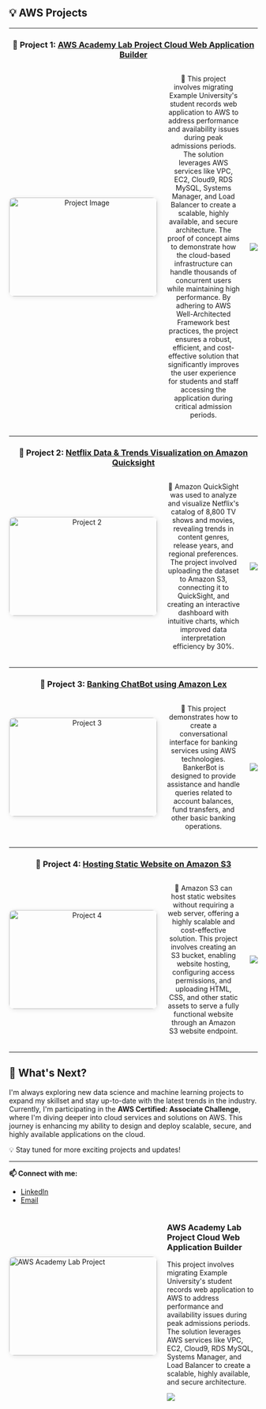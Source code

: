 ## 💡 AWS Projects

---

<div align="center">

### 🌟 Project 1: [AWS Academy Lab Project Cloud Web Application Builder](https://github.com/Sowmya74/AWS-Academy-Lab-Project-Cloud-Web-Application-Builder)
<div style="display: flex; align-items: center; gap: 20px; margin-bottom: 20px;">
  <a href="https://github.com/Sowmya74/AWS-Academy-Lab-Project-Cloud-Web-Application-Builder">
    <img src="https://github.com/Sowmya74/AWS_Projects/blob/0e12208aa2abdeeb9a9c545cade641a2b2193477/Images/webapp_cloud.jpg" alt="Project Image" style="border-radius: 10px; box-shadow: 2px 2px 10px rgba(0, 0, 0, 0.1);" width="300" height="200"/>
  </a>
  <p>
    📄 This project involves migrating Example University's student records web application to AWS to address performance and availability issues during peak admissions periods. The solution leverages AWS services like VPC, EC2, Cloud9, RDS MySQL, Systems Manager, and Load Balancer to create a scalable, highly available, and secure architecture. The proof of concept aims to demonstrate how the cloud-based infrastructure can handle thousands of concurrent users while maintaining high performance. By adhering to AWS Well-Architected Framework best practices, the project ensures a robust, efficient, and cost-effective solution that significantly improves the user experience for students and staff accessing the application during critical admission periods.
  </p>
  <a href="https://github.com/Sowmya74/AWS-Academy-Lab-Project-Cloud-Web-Application-Builder">
    <img src="https://img.shields.io/badge/View%20Repository-100000?style=for-the-badge&logo=github&logoColor=white&labelColor=black&color=black">
  </a>
</div>

---

### 🌟 Project 2: [Netflix Data & Trends Visualization on Amazon Quicksight](https://github.com/Sowmya74/AWS_Projects/tree/0e12208aa2abdeeb9a9c545cade641a2b2193477/Netflix%20Data%20%26%20Trends%20Visualization%20on%20Amazon%20Quicksight)
<div style="display: flex; align-items: center; gap: 20px; margin-bottom: 20px;">
  <a href="https://github.com/Sowmya74/AWS_Projects/tree/0e12208aa2abdeeb9a9c545cade641a2b2193477/Netflix%20Data%20%26%20Trends%20Visualization%20on%20Amazon%20Quicksight">
    <img src="https://github.com/Sowmya74/AWS_Projects/blob/0e12208aa2abdeeb9a9c545cade641a2b2193477/Images/data_visualization.png" alt="Project 2" style="border-radius: 10px; box-shadow: 2px 2px 10px rgba(0, 0, 0, 0.1);" width="300" height="200"/>
  </a>
  <p>
    📄 Amazon QuickSight was used to analyze and visualize Netflix's catalog of 8,800 TV shows and movies, revealing trends in content genres, release years, and regional preferences. The project involved uploading the dataset to Amazon S3, connecting it to QuickSight, and creating an interactive dashboard with intuitive charts, which improved data interpretation efficiency by 30%.
  </p>
  <a href="https://github.com/Sowmya74/AWS_Projects/tree/0e12208aa2abdeeb9a9c545cade641a2b2193477/Netflix%20Data%20%26%20Trends%20Visualization%20on%20Amazon%20Quicksight">
    <img src="https://img.shields.io/badge/View%20Repository-100000?style=for-the-badge&logo=github&logoColor=white&labelColor=black&color=black">
  </a>
</div>

---

### 🌟 Project 3: [Banking ChatBot using Amazon Lex](https://github.com/Sowmya74/Banking_ChatBot_using_Amazon_Lex)
<div style="display: flex; align-items: center; gap: 20px; margin-bottom: 20px;">
  <a href="https://github.com/Sowmya74/Banking_ChatBot_using_Amazon_Lex">
    <img src="https://github.com/Sowmya74/AWS_Projects/blob/0e12208aa2abdeeb9a9c545cade641a2b2193477/Images/Bank_Chatbot.png" alt="Project 3" style="border-radius: 10px; box-shadow: 2px 2px 10px rgba(0, 0, 0, 0.1);" width="300" height="200"/>
  </a>
  <p>
    📄 This project demonstrates how to create a conversational interface for banking services using AWS technologies. BankerBot is designed to provide assistance and handle queries related to account balances, fund transfers, and other basic banking operations.
  </p>
  <a href="https://github.com/Sowmya74/Banking_ChatBot_using_Amazon_Lex">
    <img src="https://img.shields.io/badge/View%20Repository-100000?style=for-the-badge&logo=github&logoColor=white&labelColor=black&color=black">
  </a>
</div>

---

### 🌟 Project 4: [Hosting Static Website on Amazon S3](https://github.com/Sowmya74/AWS_Projects/blob/0e12208aa2abdeeb9a9c545cade641a2b2193477/Hosting%20a%20static%20website%20on%20Amazon%20S3.pdf)
<div style="display: flex; align-items: center; gap: 20px; margin-bottom: 20px;">
  <a href="https://github.com/Sowmya74/AWS_Projects/blob/0e12208aa2abdeeb9a9c545cade641a2b2193477/Hosting%20a%20static%20website%20on%20Amazon%20S3.pdf">
    <img src="https://github.com/Sowmya74/AWS_Projects/blob/0e12208aa2abdeeb9a9c545cade641a2b2193477/Images/Static_page.png" alt="Project 4" style="border-radius: 10px; box-shadow: 2px 2px 10px rgba(0, 0, 0, 0.1);" width="300" height="200"/>
  </a>
  <p>
    📄 Amazon S3 can host static websites without requiring a web server, offering a highly scalable and cost-effective solution. This project involves creating an S3 bucket, enabling website hosting, configuring access permissions, and uploading HTML, CSS, and other static assets to serve a fully functional website through an Amazon S3 website endpoint.
  </p>
  <a href="https://github.com/Sowmya74/AWS_Projects/blob/0e12208aa2abdeeb9a9c545cade641a2b2193477/Hosting%20a%20static%20website%20on%20Amazon%20S3.pdf">
    <img src="https://img.shields.io/badge/View%20Repository-100000?style=for-the-badge&logo=github&logoColor=white&labelColor=black&color=black">
  </a>
</div>

</div>

---

## 🚀 What's Next?

I'm always exploring new data science and machine learning projects to expand my skillset and stay up-to-date with the latest trends in the industry. Currently, I'm participating in the **AWS Certified: Associate Challenge**, where I'm diving deeper into cloud services and solutions on AWS. This journey is enhancing my ability to design and deploy scalable, secure, and highly available applications on the cloud.

💡 Stay tuned for more exciting projects and updates!

---

**📫 Connect with me:**

- [LinkedIn](https://www.linkedin.com/in/sowmya-vara/)
- [Email](mailto:sowmyavara26@gmail.com)


<div style="display: flex; align-items: center; gap: 20px; margin-bottom: 20px;">
  <a href="https://github.com/Sowmya74/AWS-Academy-Lab-Project-Cloud-Web-Application-Builder">
    <img src="https://github.com/Sowmya74/AWS_Projects/blob/0e12208aa2abdeeb9a9c545cade641a2b2193477/Images/webapp_cloud.jpg" alt="AWS Academy Lab Project" style="border-radius: 10px; box-shadow: 2px 2px 10px rgba(0, 0, 0, 0.1);" width="300" height="200"/>
  </a>
  <div>
    <h3>AWS Academy Lab Project Cloud Web Application Builder</h3>
    <p>This project involves migrating Example University's student records web application to AWS to address performance and availability issues during peak admissions periods. The solution leverages AWS services like VPC, EC2, Cloud9, RDS MySQL, Systems Manager, and Load Balancer to create a scalable, highly available, and secure architecture.</p>
    <a href="https://github.com/Sowmya74/AWS-Academy-Lab-Project-Cloud-Web-Application-Builder">
      <img src="https://img.shields.io/badge/View%20Repository-100000?style=for-the-badge&logo=github&logoColor=white&labelColor=black&color=black">
    </a>
  </div>
</div>

